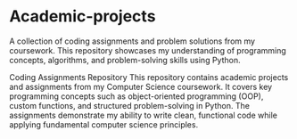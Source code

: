 # Academic-projects
A collection of coding assignments and problem solutions from my coursework. This repository showcases my understanding of programming concepts, algorithms, and problem-solving skills using Python.

Coding Assignments Repository
This repository contains academic projects and assignments from my Computer Science coursework. It covers key programming concepts such as object-oriented programming (OOP), custom functions, and structured problem-solving in Python. The assignments demonstrate my ability to write clean, functional code while applying fundamental computer science principles.
